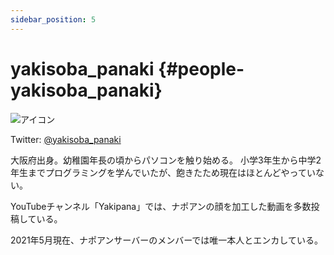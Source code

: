 ```yaml
---
sidebar_position: 5
---
```


# yakisoba_panaki {#people-yakisoba_panaki}
![アイコン](https://imgur.com/Cjh0T3n)

Twitter: [@yakisoba_panaki](https://twitter.com/yakisoba_panaki "Twitterアカウント")

大阪府出身。幼稚園年長の頃からパソコンを触り始める。
小学3年生から中学2年生までプログラミングを学んでいたが、飽きたため現在はほとんどやっていない。

YouTubeチャンネル「Yakipana」では、ナポアンの顔を加工した動画を多数投稿している。

2021年5月現在、ナポアンサーバーのメンバーでは唯一本人とエンカしている。
